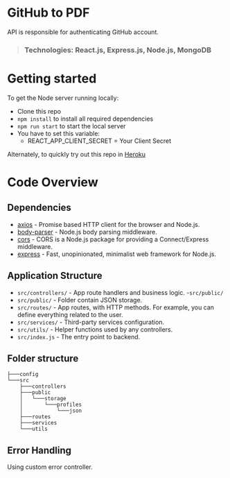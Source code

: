 # GitHub to PDF

API is responsible for authenticating GitHub account.

> ### Technologies: React.js, Express.js, Node.js, MongoDB

# Getting started

To get the Node server running locally:

-  Clone this repo
-  `npm install` to install all required dependencies
-  `npm run start` to start the local server
-  You have to set this variable:
   -  REACT_APP_CLIENT_SECRET = Your Client Secret

Alternately, to quickly try out this repo in [Heroku](https://github-to-pdf-api.herokuapp.com/)

# Code Overview

## Dependencies

-  [axios](https://www.npmjs.com/package/axios) - Promise based HTTP client for the browser and Node.js.
-  [body-parser](https://www.npmjs.com/package/body-parser) - Node.js body parsing middleware.
-  [cors](https://www.npmjs.com/package/cors) - CORS is a Node.js package for providing a Connect/Express middleware.
-  [express](https://www.npmjs.com/package/express) - Fast, unopinionated, minimalist web framework for Node.js.

## Application Structure

-  `src/controllers/` - App route handlers and business logic. -`src/public/`
-  `src/public/` - Folder contain JSON storage.
-  `src/routes/` - App routes, with HTTP methods. For example, you can define everything related to the user.
-  `src/services/` - Third-party services configuration.
-  `src/utils/` - Helper functions used by any controllers.
-  `src/index.js` - The entry point to backend.

## Folder structure

```
├───config
└───src
    ├───controllers
    ├───public
    │   └───storage
    │       └───profiles
    │           └───json
    ├───routes
    ├───services
    └───utils
```

## Error Handling

Using custom error controller.
